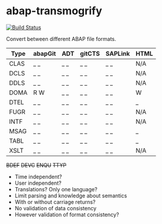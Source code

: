 # abap-transmogrify
[![Build Status](https://travis-ci.org/larshp/abap-transmogrify.svg?branch=master)](https://travis-ci.org/larshp/abap-transmogrify)

Convert between different ABAP file formats.

| Type | abapGit | ADT  | gitCTS | SAPLink | HTML |
| ---- | ----    | ---- | ----   | ----    | ---- |
| CLAS | _ _     | _ _  | _ _    | _ _     | N/A  |
| DCLS | _ _     | _ _  | _ _    | _ _     | N/A  |
| DDLS | _ _     | _ _  | _ _    | _ _     | N/A  |
| DOMA | R W     | _ _  | _ _    | _ _     | W    |
| DTEL | _ _     | _ _  | _ _    | _ _     | _    |
| FUGR | _ _     | _ _  | _ _    | _ _     | N/A  |
| INTF | _ _     | _ _  | _ _    | _ _     | N/A  |
| MSAG | _ _     | _ _  | _ _    | _ _     | _    |
| TABL | _ _     | _ _  | _ _    | _ _     | _    |
| XSLT | _ _     | _ _  | _ _    | _ _     | N/A  |

~~BDEF~~
~~DEVC~~
~~ENQU~~
~~TTYP~~

* Time independent?
* User independent?
* Translations? Only one language?
* Limit parsing and knowledge about semantics
* With or without carriage returns?
* No validation of data consistency
* However validation of format consistency?

